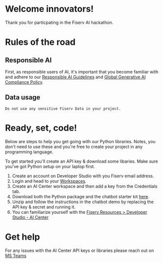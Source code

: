 # Welcome innovators!

Thank you for particpating in the Fiserv AI hackathon.

# Rules of the road

## Responsible AI
First, as responsible users of AI, it's important that you become familiar with and adhere to our [Responsible AI Guidelines](https://urldefense.com/v3/__https:/fiserv.us.newsweaver.com/1wfrx4ekai/7z6gzfx36rb1g5t5hojie9/external?email=true&a=6&p=21640588&t=8935246__;!!P9vvK-4S!gwj_FyHAbETgna37U817yfW04fzLUrNuvIwPXyLwdKupEedtucam_pMHxBpKo_CGAUTtF_SjC4NcI7MArGZdYMMyNeAg2w7Dhpw$) and [Global Generative AI Compliance Policy](https://urldefense.com/v3/__https:/fiserv.us.newsweaver.com/1wfrx4ekai/qm64v4jwa5j1g5t5hojie9/external?email=true&a=6&p=21640588&t=8935246__;!!P9vvK-4S!gwj_FyHAbETgna37U817yfW04fzLUrNuvIwPXyLwdKupEedtucam_pMHxBpKo_CGAUTtF_SjC4NcI7MArGZdYMMyNeAgnaerjYM$).

## Data usage
`Do not use any sensitive Fiserv Data in your project.`

# Ready, set, code!
Below are steps to help you get going with our Python libraries.  Notes, you don't need to use these and you're free to create your project in any programming language.

To get started you'll create an API key & download some libaries.
Make sure you've got Python setup on your laptop first.

1. Create an account on Developer Studio with you Fiserv email address.
2. Login and head to your [Workspaces](/workspaces).
3. Create an AI Center workspace and then add a key from the Credentials tab.
4. Download both the Python package and the chatbot starter kit [here](https://stage-developer.fiserv.com/product/AICenter/docs/?path=docs/resources.md&branch=stage).
6. Unzip and follow the instructions in the chatbot demo by replacing the API key & secret and running it.
7. You can familiarize yourself with the [Fiserv Resources > Developer Studio - AI Center](https://stage-developer.fiserv.com/product/AICenter?branch=stage)

# Get help

For any issues with the AI Center API keys or libraries please reach out on [MS Teams](https://teams.microsoft.com/l/channel/19%3Aff45ead61fef4852b1785fa43ffda4ba%40thread.tacv2/Hackathon?groupId=982cd560-8afd-42fc-bb4c-543e1989b6b1&tenantId=11873a1f-4c8d-450d-8dfb-e37a2e2557f8)
